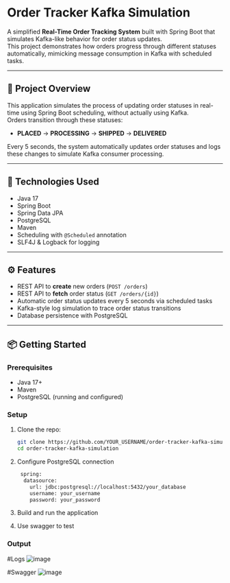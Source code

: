 # Order Tracker Kafka Simulation

A simplified **Real-Time Order Tracking System** built with Spring Boot that simulates Kafka-like behavior for order status updates.  
This project demonstrates how orders progress through different statuses automatically, mimicking message consumption in Kafka with scheduled tasks.

---

## 🚀 Project Overview

This application simulates the process of updating order statuses in real-time using Spring Boot scheduling, without actually using Kafka.  
Orders transition through these statuses:

- **PLACED** → **PROCESSING** → **SHIPPED** → **DELIVERED**

Every 5 seconds, the system automatically updates order statuses and logs these changes to simulate Kafka consumer processing.

---

## 🧰 Technologies Used

- Java 17  
- Spring Boot  
- Spring Data JPA  
- PostgreSQL  
- Maven  
- Scheduling with `@Scheduled` annotation  
- SLF4J & Logback for logging  

---

## ⚙️ Features

- REST API to **create** new orders (`POST /orders`)  
- REST API to **fetch** order status (`GET /orders/{id}`)  
- Automatic order status updates every 5 seconds via scheduled tasks  
- Kafka-style log simulation to trace order status transitions  
- Database persistence with PostgreSQL  

---

## 📦 Getting Started

### Prerequisites

- Java 17+  
- Maven  
- PostgreSQL (running and configured)  

### Setup

1. Clone the repo:

   ```bash
   git clone https://github.com/YOUR_USERNAME/order-tracker-kafka-simulation.git
   cd order-tracker-kafka-simulation
2. Configure PostgreSQL connection
   ```bash
    spring:
     datasource:
       url: jdbc:postgresql://localhost:5432/your_database
       username: your_username
       password: your_password
3. Build and run the application
4. Use swagger to test

### Output

#Logs
![image](https://github.com/user-attachments/assets/ba87058d-b1c8-4a16-9b5f-52ec6daac981)

#Swagger
![image](https://github.com/user-attachments/assets/67eedaca-4d6e-4fc9-a7c5-648cf90c0132)

